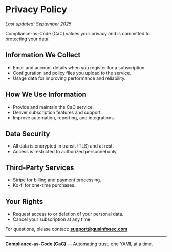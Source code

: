 # Privacy Policy

_Last updated: September 2025_

Compliance-as-Code (CaC) values your privacy and is committed to protecting your data.

## Information We Collect
- Email and account details when you register for a subscription.  
- Configuration and policy files you upload to the service.  
- Usage data for improving performance and reliability.  

## How We Use Information
- Provide and maintain the CaC service.  
- Deliver subscription features and support.  
- Improve automation, reporting, and integrations.  

## Data Security
- All data is encrypted in transit (TLS) and at rest.  
- Access is restricted to authorized personnel only.  

## Third-Party Services
- Stripe for billing and payment processing.  
- Ko-fi for one-time purchases.  

## Your Rights
- Request access to or deletion of your personal data.  
- Cancel your subscription at any time.  

For questions, please contact: **support@gusinfosec.com**

---

**Compliance-as-Code (CaC)** — Automating trust, one YAML at a time.
